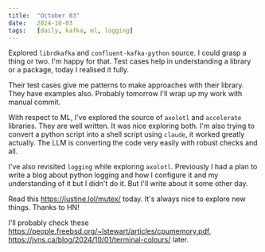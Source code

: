 ```yaml
---
title:  "October 03"
date:   2024-10-03
tags:   [daily, kafka, ml, logging]
---
```


Explored `librdkafka` and `confluent-kafka-python` source. I could grasp a thing or two. I'm happy for that. Test cases help in understanding a library or a package, today I realised it fully.

Their test cases give me patterns to make approaches with their library. They have examples also. Probably tomorrow I'll wrap up my work with manual commit.

With respect to ML, I've explored the source of `axolotl` and `accelerate` libraries. They are well written. It was nice exploring both. I'm also trying to convert a python script into a shell script using `claude`, it worked greatly actually. The LLM is converting the code very easily with robust checks and all.

I've also revisited `logging` while exploring `axolotl`. Previously I had a plan to write a blog about python logging and how I configure it and my understanding of it but I didn't do it. But I'll write about it some other day.

Read this https://justine.lol/mutex/ today. It's always nice to explore new things. Thanks to HN!

I'll probably check these https://people.freebsd.org/~lstewart/articles/cpumemory.pdf, https://jvns.ca/blog/2024/10/01/terminal-colours/ later.
